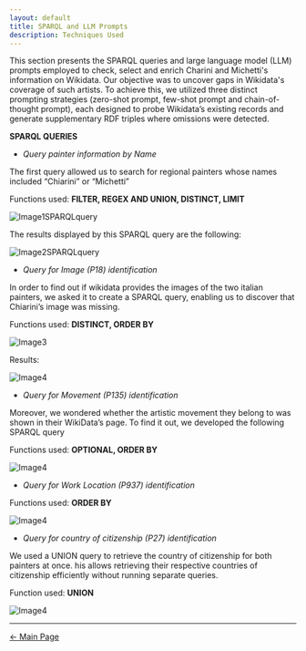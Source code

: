 ```yaml
---
layout: default
title: SPARQL and LLM Prompts 
description: Techniques Used
---
```

This section presents the SPARQL queries and large language model (LLM) prompts employed to check, select and enrich Charini and Michetti's information on Wikidata. Our objective was to uncover gaps in Wikidata's coverage of such artists. To achieve this, we utilized three distinct prompting strategies (zero-shot prompt, few-shot prompt and chain-of-thought prompt), each designed to probe Wikidata’s existing records and generate supplementary RDF triples where omissions were detected.

**SPARQL QUERIES** 

- *Query painter information by Name*

The first query allowed us to search for regional painters whose names included “Chiarini” or “Michetti”
   
Functions used: **FILTER, REGEX AND UNION, DISTINCT, LIMIT**

![Image1SPARQLquery](/abremipainters/assets/images/Immagine1.jpg)

The results displayed by this SPARQL query are the following:

![Image2SPARQLquery](/abremipainters/assets/images/Immagine2.jpg)



- *Query for Image (P18) identification*

In order to find out if wikidata provides the images of the two italian painters, we asked it to create a SPARQL query, enabling us to discover that Chiarini’s image was missing.

Functions used: **DISTINCT, ORDER BY**

![Image3](/abremipainters/assets/images/Immagine3.jpg)

Results: 

![Image4](/abremipainters/assets/images/Immagine4.jpg)

- *Query for Movement (P135) identification*

Moreover, we wondered whether the artistic movement they belong to was shown in their WikiData’s page. To find it out, we developed the following SPARQL query

Functions used: **OPTIONAL, ORDER BY**


![Image4](/abremipainters/assets/images/Immagine5.jpg)

- *Query for Work Location (P937) identification*


Functions used: **ORDER BY**

![Image4](/abremipainters/assets/images/Immagine6.jpg)


- *Query for country of citizenship (P27) identification*

We used a UNION query to retrieve the country of citizenship for both painters at once. his allows retrieving their respective countries of citizenship efficiently without running separate queries.

Function used: **UNION**

![Image4](/abremipainters/assets/images/Immagine7.jpg)




   
***

[← Main Page](./)
